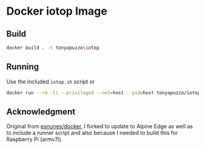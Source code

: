 # Docker iotop Image

## Build

```bash
docker build . -t tonyapuzzo\iotop
```

## Running

Use the included `iotop.sh` script or

```bash
docker run --rm -ti --privileged --net=host --pid=host tonyapuzzo/iotop:latest
```

## Acknowledgment

Original from [esnunes/docker](https://github.com/esnunes/docker-iotop),
I forked to update to Alpine Edge as well as to include a runner script
and also because I needed to build this for Raspberry Pi (armv7l).
